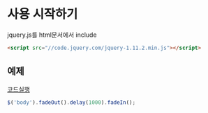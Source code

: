 # 사용 시작하기

jquery.js를 html문서에서 include

```html
<script src="//code.jquery.com/jquery-1.11.2.min.js"></script>
```

## 예제

<a href="#" onclick="$('body').fadeOut().delay(1000).fadeIn();">코드실행</a>
```javascript
$('body').fadeOut().delay(1000).fadeIn();
```

